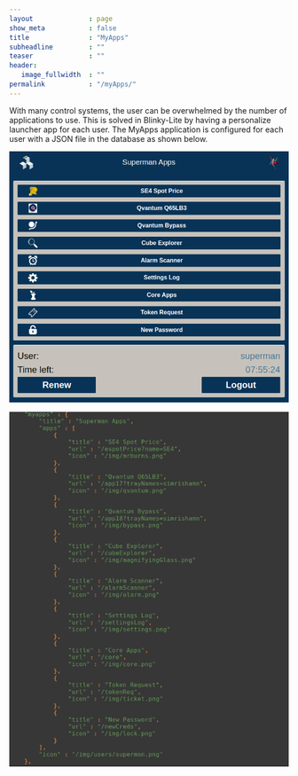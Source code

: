 ```yaml
---
layout              : page
show_meta           : false
title               : "MyApps"
subheadline         : ""
teaser              : ""
header:
   image_fullwidth  : ""
permalink           : "/myApps/"
---
```

With many control systems, the user can be overwhelmed by the number of applications to use. This is solved in Blinky-Lite by having a personalize launcher app for each user. The MyApps application is configured for each user with a JSON file in the database as shown below. 

<p align = "center"><img src = "/images/myApps.png"></p>
<p align = "center"><img src = "/images/myAppsJson.png"></p>